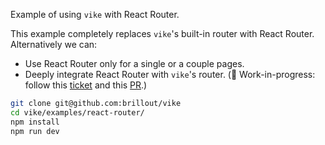 Example of using `vike` with React Router.

This example completely replaces `vike`'s built-in router with React Router. Alternatively we can:
 - Use React Router only for a single or a couple pages.
 - Deeply integrate React Router with `vike`'s router. (:construction: Work-in-progress: follow this [ticket](https://github.com/brillout/vike/issues/9) and this [PR](https://github.com/brillout/vike/pull/40).)

```bash
git clone git@github.com:brillout/vike
cd vike/examples/react-router/
npm install
npm run dev
```
